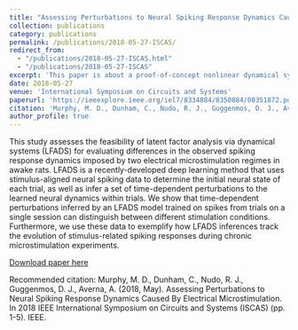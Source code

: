 ```yaml
---
title: "Assessing Perturbations to Neural Spiking Response Dynamics Caused By Electrical Microstimulation"
collection: publications
category: publications
permalink: /publications/2018-05-27-ISCAS/
redirect_from:
  - "/publications/2018-05-27-ISCAS.html"
  - "/publications/2018-05-27-ISCAS"
excerpt: 'This paper is about a proof-of-concept nonlinear dynamical systems approach applied to peri-stimulus epochs to see if it could detect longitudinal differences in how open- and closed-loop influence the system response to electrical microstimulation of sensory cortex in ambulatory rats.'
date: 2018-05-27
venue: 'International Symposium on Circuits and Systems'
paperurl: 'https://ieeexplore.ieee.org/iel7/8334884/8350884/08351872.pdf'
citation: 'Murphy, M. D., Dunham, C., Nudo, R. J., Guggenmos, D. J., Averna, A. (2018, May). Assessing Perturbations to Neural Spiking Response Dynamics Caused By Electrical Microstimulation. In 2018 IEEE International Symposium on Circuits and Systems (ISCAS) (pp. 1-5). IEEE.'
author_profile: true
---
```


This study assesses the feasibility of latent factor analysis via dynamical systems (LFADS) for evaluating differences in the observed spiking response dynamics imposed by two electrical microstimulation regimes in awake rats. LFADS is a recently-developed deep learning method that uses stimulus-aligned neural spiking data to determine the initial neural state of each trial, as well as infer a set of time-dependent perturbations to the learned neural dynamics within trials. We show that time-dependent perturbations inferred by an LFADS model trained on spikes from trials on a single session can distinguish between different stimulation conditions. Furthermore, we use these data to exemplify how LFADS inferences track the evolution of stimulus-related spiking responses during chronic microstimulation experiments.

[Download paper here](https://ieeexplore.ieee.org/iel7/8334884/8350884/08351872.pdf)

Recommended citation: Murphy, M. D., Dunham, C., Nudo, R. J., Guggenmos, D. J., Averna, A. (2018, May). Assessing Perturbations to Neural Spiking Response Dynamics Caused By Electrical Microstimulation. In 2018 IEEE International Symposium on Circuits and Systems (ISCAS) (pp. 1-5). IEEE.